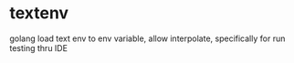 # textenv
golang load text env to env variable, allow interpolate, specifically for run testing thru IDE
